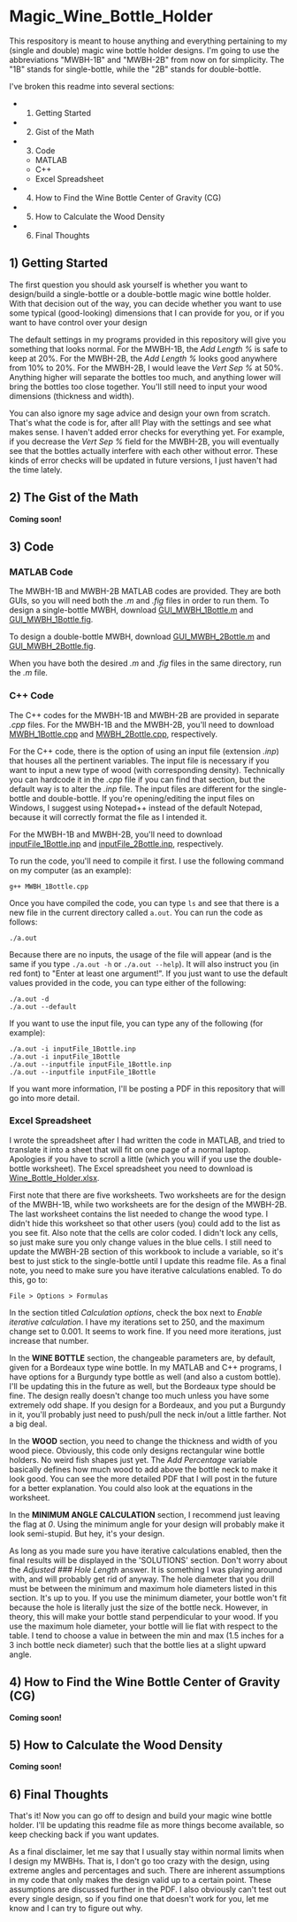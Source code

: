 # Magic_Wine_Bottle_Holder

This respository is meant to house anything and everything pertaining to my (single and double) magic wine bottle holder designs.  I'm going to use the abbreviations "MWBH-1B" and "MWBH-2B" from now on for simplicity.  The "1B" stands for single-bottle, while the "2B" stands for double-bottle.

I've broken this readme into several sections:
* 1) Getting Started
* 2) Gist of the Math
* 3) Code
  * MATLAB
  * C++
  * Excel Spreadsheet
* 4) How to Find the Wine Bottle Center of Gravity (CG)
* 5) How to Calculate the Wood Density
* 6) Final Thoughts

## 1) Getting Started

The first question you should ask yourself is whether you want to design/build a single-bottle or a double-bottle magic wine bottle holder.  With that decision out of the way, you can decide whether you want to use some typical (good-looking) dimensions that I can provide for you, or if you want to have control over your design

The default settings in my programs provided in this repository will give you something that looks normal.  For the MWBH-1B, the *Add Length %* is safe to keep at 20%.  For the MWBH-2B, the *Add Length %* looks good anywhere from 10% to 20%.  For the MWBH-2B, I would leave the *Vert Sep %* at 50%.  Anything higher will separate the bottles too much, and anything lower will bring the bottles too close together.  You'll still need to input your wood dimensions (thickness and width).

You can also ignore my sage advice and design your own from scratch.  That's what the code is for, after all!  Play with the settings and see what makes sense.  I haven't added error checks for everything yet.  For example, if you decrease the *Vert Sep %* field for the MWBH-2B, you will eventually see that the bottles actually interfere with each other without error.  These kinds of error checks will be updated in future versions, I just haven't had the time lately.

## 2) The Gist of the Math

**Coming soon!**

## 3) Code

### MATLAB Code

The MWBH-1B and MWBH-2B MATLAB codes are provided.  They are both GUIs, so you will need both the *.m* and *.fig* files in order to run them.  To design a single-bottle MWBH, download [GUI_MWBH_1Bottle.m](GUI_MWBH_1Bottle.m) and [GUI_MWBH_1Bottle.fig](GUI_MWBH_1Bottle.fig).

To design a double-bottle MWBH, download [GUI_MWBH_2Bottle.m](GUI_MWBH_2Bottle.m) and [GUI_MWBH_2Bottle.fig](GUI_MWBH_2Bottle.fig).

When you have both the desired *.m* and *.fig* files in the same directory, run the *.m* file.

### C++ Code

The C++ codes for the MWBH-1B and MWBH-2B are provided in separate *.cpp* files.  For the MWBH-1B and the MWBH-2B, you'll need to download [MWBH_1Bottle.cpp](MWBH_1Bottle.cpp) and [MWBH_2Bottle.cpp](MWBH_2Bottle.cpp), respectively.

For the C++ code, there is the option of using an input file (extension *.inp*) that houses all the pertinent variables.  The input file is necessary if you want to input a new type of wood (with corresponding density).  Technically you can hardcode it in the *.cpp* file if you can find that section, but the default way is to alter the *.inp* file.  The input files are different for the single-bottle and double-bottle.  If you're opening/editing the input files on Windows, I suggest using Notepad++ instead of the default Notepad, because it will correctly format the file as I intended it.

For the MWBH-1B and MWBH-2B, you'll need to download [inputFile_1Bottle.inp](inputFile_1Bottle.inp) and [inputFile_2Bottle.inp](inputFile_2Bottle.inp), respectively.

To run the code, you'll need to compile it first.  I use the following command on my computer (as an example):

```
g++ MWBH_1Bottle.cpp
```

Once you have compiled the code, you can type ```ls``` and see that there is a new file in the current directory called ```a.out```.  You can run the code as follows:

```
./a.out
```

Because there are no inputs, the usage of the file will appear (and is the same if you type ```./a.out -h``` or ```./a.out --help```).  It will also instruct you (in red font) to "Enter at least one argument!".  If you just want to use the default values provided in the code, you can type either of the following:

```
./a.out -d
./a.out --default
```

If you want to use the input file, you can type any of the following (for example):

```
./a.out -i inputFile_1Bottle.inp
./a.out -i inputFile_1Bottle
./a.out --inputfile inputFile_1Bottle.inp
./a.out --inputfile inputFile_1Bottle
```

If you want more information, I'll be posting a PDF in this repository that will go into more detail.

### Excel Spreadsheet

I wrote the spreadsheet after I had written the code in MATLAB, and tried to translate it into a sheet that will fit on one page of a normal laptop.  Apologies if you have to scroll a little (which you will if you use the double-bottle worksheet).  The Excel spreadsheet you need to download is [Wine_Bottle_Holder.xlsx](Wine_Bottle_Holder.xlsx).

First note that there are five worksheets.  Two worksheets are for the design of the MWBH-1B, while two worksheets are for the design of the MWBH-2B.  The last worksheet contains the list needed to change the wood type.  I didn't hide this worksheet so that other users (you) could add to the list as you see fit.  Also note that the cells are color coded.  I didn't lock any cells, so just make sure you only change values in the blue cells.  I still need to update the MWBH-2B section of this workbook to include a variable, so it's best to just stick to the single-bottle until I update this readme file.  As a final note, you need to make sure you have iterative calculations enabled.  To do this, go to:

```
File > Options > Formulas
```

In the section titled *Calculation options*, check the box next to *Enable iterative calculation*.  I have my iterations set to 250, and the maximum change set to 0.001.  It seems to work fine.  If you need more iterations, just increase that number.

In the **WINE BOTTLE** section, the changeable parameters are, by default, given for a Bordeaux type wine bottle.  In my MATLAB and C++ programs, I have options for a Burgundy type bottle as well (and also a custom bottle).  I'll be updating this in the future as well, but the Bordeaux type should be fine.  The design really doesn't change too much unless you have some extremely odd shape.  If you design for a Bordeaux, and you put a Burgundy in it, you'll probably just need to push/pull the neck in/out a little farther.  Not a big deal.

In the **WOOD** section, you need to change the thickness and width of you wood piece.  Obviously, this code only designs rectangular wine bottle holders.  No weird fish shapes just yet.  The *Add Percentage* variable basically defines how much wood to add above the bottle neck to make it look good.  You can see the more detailed PDF that I will post in the future for a better explanation.  You could also look at the equations in the worksheet.

In the **MINIMUM ANGLE CALCULATION** section, I recommend just leaving the flag at *0*.  Using the minimum angle for your design will probably make it look semi-stupid.  But hey, it's your design.

As long as you made sure you have iterative calculations enabled, then the final results will be displayed in the 'SOLUTIONS' section.  Don't worry about the *Adjusted ### Hole Length* answer.  It is something I was playing around with, and will probably get rid of anyway.  The hole diameter that you drill must be between the minimum and maximum hole diameters listed in this section.  It's up to you.  If you use the minimum diameter, your bottle won't fit because the hole is literally just the size of the bottle neck.  However, in theory, this will make your bottle stand perpendicular to your wood.  If you use the maximum hole diameter, your bottle will lie flat with respect to the table.  I tend to choose a value in between the min and max (1.5 inches for a 3 inch bottle neck diameter) such that the bottle lies at a slight upward angle.

## 4) How to Find the Wine Bottle Center of Gravity (CG)

**Coming soon!**

## 5) How to Calculate the Wood Density

**Coming soon!**

## 6) Final Thoughts

That's it!  Now you can go off to design and build your magic wine bottle holder.  I'll be updating this readme file as more things become available, so keep checking back if you want updates.

As a final disclaimer, let me say that I usually stay within normal limits when I design my MWBHs.  That is, I don't go too crazy with the design, using extreme angles and percentages and such.  There are inherent assumptions in my code that only makes the design valid up to a certain point.  These assumptions are discussed further in the PDF.  I also obviously can't test out every single design, so if you find one that doesn't work for you, let me know and I can try to figure out why.

